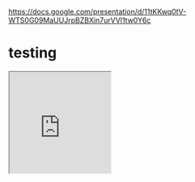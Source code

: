 https://docs.google.com/presentation/d/11tKKwq0tV-WTS0G09MaUUJrpBZBXin7urVVl1tw0Y6c

<h1>testing</h1>

  <iframe width=200 height=200 src='http://www.youtube.com/embed/KMYrIi_Mt8A'>